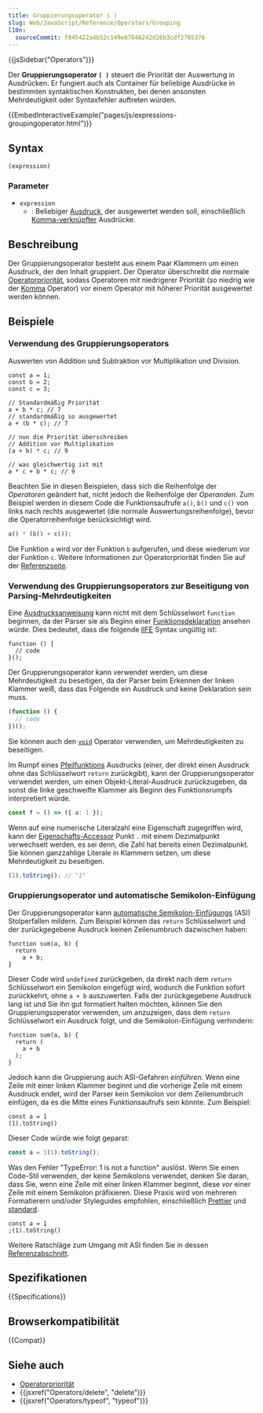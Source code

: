 ```yaml
---
title: Gruppierungsoperator ( )
slug: Web/JavaScript/Reference/Operators/Grouping
l10n:
  sourceCommit: f845422a4b52c149e87846242d26b3cdf2705376
---
```


{{jsSidebar("Operators")}}

Der **Gruppierungsoperator `( )`** steuert die Priorität der Auswertung in Ausdrücken. Er fungiert auch als Container für beliebige Ausdrücke in bestimmten syntaktischen Konstrukten, bei denen ansonsten Mehrdeutigkeit oder Syntaxfehler auftreten würden.

{{EmbedInteractiveExample("pages/js/expressions-groupingoperator.html")}}

## Syntax

```js-nolint
(expression)
```

### Parameter

- `expression`
  - : Beliebiger [Ausdruck](/de/docs/Web/JavaScript/Reference/Operators), der ausgewertet werden soll, einschließlich [Komma-verknüpfter](/de/docs/Web/JavaScript/Reference/Operators/Comma_operator) Ausdrücke.

## Beschreibung

Der Gruppierungsoperator besteht aus einem Paar Klammern um einen Ausdruck, der den Inhalt gruppiert. Der Operator überschreibt die normale [Operatorpriorität](/de/docs/Web/JavaScript/Reference/Operators/Operator_precedence), sodass Operatoren mit niedrigerer Priorität (so niedrig wie der [Komma](/de/docs/Web/JavaScript/Reference/Operators/Comma_operator) Operator) vor einem Operator mit höherer Priorität ausgewertet werden können.

## Beispiele

### Verwendung des Gruppierungsoperators

Auswerten von Addition und Subtraktion vor Multiplikation und Division.

```js-nolint
const a = 1;
const b = 2;
const c = 3;

// Standardmäßig Priorität
a + b * c; // 7
// standardmäßig so ausgewertet
a + (b * c); // 7

// nun die Priorität überschreiben
// Addition vor Multiplikation
(a + b) * c; // 9

// was gleichwertig ist mit
a * c + b * c; // 9
```

Beachten Sie in diesen Beispielen, dass sich die Reihenfolge der _Operatoren_ geändert hat, nicht jedoch die Reihenfolge der _Operanden_. Zum Beispiel werden in diesem Code die Funktionsaufrufe `a()`, `b()` und `c()` von links nach rechts ausgewertet (die normale Auswertungsreihenfolge), bevor die Operatorreihenfolge berücksichtigt wird.

```js
a() * (b() + c());
```

Die Funktion `a` wird vor der Funktion `b` aufgerufen, und diese wiederum vor der Funktion `c`. Weitere Informationen zur Operatorpriorität finden Sie auf der [Referenzseite](/de/docs/Web/JavaScript/Reference/Operators/Operator_precedence).

### Verwendung des Gruppierungsoperators zur Beseitigung von Parsing-Mehrdeutigkeiten

Eine [Ausdrucksanweisung](/de/docs/Web/JavaScript/Reference/Statements/Expression_statement) kann nicht mit dem Schlüsselwort `function` beginnen, da der Parser sie als Beginn einer [Funktionsdeklaration](/de/docs/Web/JavaScript/Reference/Statements/function) ansehen würde. Dies bedeutet, dass die folgende [IIFE](/de/docs/Glossary/IIFE) Syntax ungültig ist:

```js-nolint example-bad
function () {
  // code
}();
```

Der Gruppierungsoperator kann verwendet werden, um diese Mehrdeutigkeit zu beseitigen, da der Parser beim Erkennen der linken Klammer weiß, dass das Folgende ein Ausdruck und keine Deklaration sein muss.

```js
(function () {
  // code
})();
```

Sie können auch den [`void`](/de/docs/Web/JavaScript/Reference/Operators/void#immediately_invoked_function_expressions) Operator verwenden, um Mehrdeutigkeiten zu beseitigen.

Im Rumpf eines [Pfeilfunktions](/de/docs/Web/JavaScript/Reference/Functions/Arrow_functions) Ausdrucks (einer, der direkt einen Ausdruck ohne das Schlüsselwort `return` zurückgibt), kann der Gruppierungsoperator verwendet werden, um einen Objekt-Literal-Ausdruck zurückzugeben, da sonst die linke geschweifte Klammer als Beginn des Funktionsrumpfs interpretiert würde.

```js
const f = () => ({ a: 1 });
```

Wenn auf eine numerische Literalzahl eine Eigenschaft zugegriffen wird, kann der [Eigenschafts-Accessor](/de/docs/Web/JavaScript/Reference/Operators/Property_accessors) Punkt `.` mit einem Dezimalpunkt verwechselt werden, es sei denn, die Zahl hat bereits einen Dezimalpunkt. Sie können ganzzahlige Literale in Klammern setzen, um diese Mehrdeutigkeit zu beseitigen.

```js
(1).toString(); // "1"
```

<!-- In Zukunft können wir hier einen Abschnitt zu Dekoratoren hinzufügen -->

### Gruppierungsoperator und automatische Semikolon-Einfügung

Der Gruppierungsoperator kann [automatische Semikolon-Einfügungs](/de/docs/Web/JavaScript/Reference/Lexical_grammar#automatic_semicolon_insertion) (ASI) Stolperfallen mildern. Zum Beispiel können das `return` Schlüsselwort und der zurückgegebene Ausdruck keinen Zeilenumbruch dazwischen haben:

```js-nolint example-bad
function sum(a, b) {
  return
    a + b;
}
```

Dieser Code wird `undefined` zurückgeben, da direkt nach dem `return` Schlüsselwort ein Semikolon eingefügt wird, wodurch die Funktion sofort zurückkehrt, ohne `a + b` auszuwerten. Falls der zurückgegebene Ausdruck lang ist und Sie ihn gut formatiert halten möchten, können Sie den Gruppierungsoperator verwenden, um anzuzeigen, dass dem `return` Schlüsselwort ein Ausdruck folgt, und die Semikolon-Einfügung verhindern:

```js-nolint example-good
function sum(a, b) {
  return (
    a + b
  );
}
```

Jedoch kann die Gruppierung auch ASI-Gefahren _einführen_. Wenn eine Zeile mit einer linken Klammer beginnt und die vorherige Zeile mit einem Ausdruck endet, wird der Parser kein Semikolon vor dem Zeilenumbruch einfügen, da es die Mitte eines Funktionsaufrufs sein könnte. Zum Beispiel:

```js-nolint example-bad
const a = 1
(1).toString()
```

Dieser Code würde wie folgt geparst:

```js
const a = 1(1).toString();
```

Was den Fehler "TypeError: 1 is not a function" auslöst. Wenn Sie einen Code-Stil verwenden, der keine Semikolons verwendet, denken Sie daran, dass Sie, wenn eine Zeile mit einer linken Klammer beginnt, diese _vor_ einer Zeile mit einem Semikolon präfixieren. Diese Praxis wird von mehreren Formatierern und/oder Styleguides empfohlen, einschließlich [Prettier](https://prettier.io/docs/en/rationale.html#semicolons) und [standard](https://standardjs.com/rules.html#semicolons).

```js-nolint example-good
const a = 1
;(1).toString()
```

Weitere Ratschläge zum Umgang mit ASI finden Sie in dessen [Referenzabschnitt](/de/docs/Web/JavaScript/Reference/Lexical_grammar#automatic_semicolon_insertion).

## Spezifikationen

{{Specifications}}

## Browserkompatibilität

{{Compat}}

## Siehe auch

- [Operatorpriorität](/de/docs/Web/JavaScript/Reference/Operators/Operator_precedence)
- {{jsxref("Operators/delete", "delete")}}
- {{jsxref("Operators/typeof", "typeof")}}
